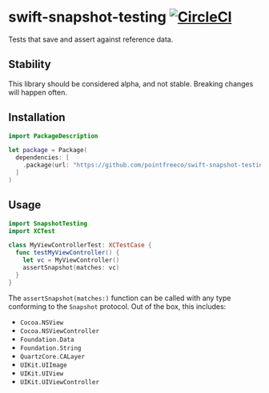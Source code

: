 # swift-snapshot-testing [![CircleCI](https://circleci.com/gh/pointfreeco/swift-snapshot-testing.svg?style=svg)](https://circleci.com/gh/pointfreeco/swift-snapshot-testing)

Tests that save and assert against reference data.

## Stability

This library should be considered alpha, and not stable. Breaking changes will happen often.

## Installation

```swift
import PackageDescription

let package = Package(
  dependencies: [
    .package(url: "https://github.com/pointfreeco/swift-snapshot-testing.git", .branch("master")),
  ]
)
```

## Usage

```swift
import SnapshotTesting
import XCTest

class MyViewControllerTest: XCTestCase {
  func testMyViewController() {
    let vc = MyViewController()
    assertSnapshot(matches: vc)
  }
}
```

The `assertSnapshot(matches:)` function can be called with any type conforming to the `Snapshot` protocol. Out of the box, this includes:

- `Cocoa.NSView`
- `Cocoa.NSViewController`
- `Foundation.Data`
- `Foundation.String`
- `QuartzCore.CALayer`
- `UIKit.UIImage`
- `UIKit.UIView`
- `UIKit.UIViewController`
